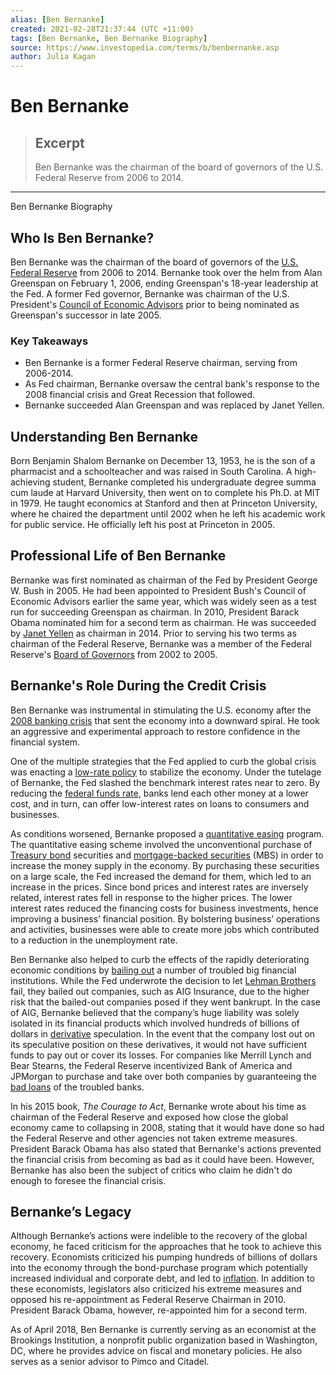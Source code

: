 ```yaml
---
alias: [Ben Bernanke]
created: 2021-02-28T21:37:44 (UTC +11:00)
tags: [Ben Bernanke, Ben Bernanke Biography]
source: https://www.investopedia.com/terms/b/benbernanke.asp
author: Julia Kagan
---
```


# Ben Bernanke

> ## Excerpt
> Ben Bernanke was the chairman of the board of governors of the U.S. Federal Reserve from 2006 to 2014.

---

Ben Bernanke Biography
## Who Is Ben Bernanke?

Ben Bernanke was the chairman of the board of governors of the [U.S. Federal Reserve](https://www.investopedia.com/terms/f/federalreservesystem.asp) from 2006 to 2014. Bernanke took over the helm from Alan Greenspan on February 1, 2006, ending Greenspan's 18-year leadership at the Fed. A former Fed governor, Bernanke was chairman of the U.S. President's [Council of Economic Advisors](https://www.investopedia.com/terms/c/council_economic_advisors.asp) prior to being nominated as Greenspan's successor in late 2005.

### Key Takeaways

-   Ben Bernanke is a former Federal Reserve chairman, serving from 2006-2014.
-   As Fed chairman, Bernanke oversaw the central bank's response to the 2008 financial crisis and Great Recession that followed.
-   Bernanke succeeded Alan Greenspan and was replaced by Janet Yellen.

## Understanding Ben Bernanke

Born Benjamin Shalom Bernanke on December 13, 1953, he is the son of a pharmacist and a schoolteacher and was raised in South Carolina. A high-achieving student, Bernanke completed his undergraduate degree summa cum laude at Harvard University, then went on to complete his Ph.D. at MIT in 1979. He taught economics at Stanford and then at Princeton University, where he chaired the department until 2002 when he left his academic work for public service. He officially left his post at Princeton in 2005.

## Professional Life of Ben Bernanke

Bernanke was first nominated as chairman of the Fed by President George W. Bush in 2005. He had been appointed to President Bush's Council of Economic Advisors earlier the same year, which was widely seen as a test run for succeeding Greenspan as chairman. In 2010, President Barack Obama nominated him for a second term as chairman. He was succeeded by [Janet Yellen](https://www.investopedia.com/articles/investing/101613/janet-yellen-background-and-philosophy.asp) as chairman in 2014. Prior to serving his two terms as chairman of the Federal Reserve, Bernanke was a member of the Federal Reserve's [Board of Governors](https://www.investopedia.com/terms/b/board-of-governors.asp) from 2002 to 2005.

## Bernanke's Role During the Credit Crisis

Ben Bernanke was instrumental in stimulating the U.S. economy after the [2008 banking crisis](https://www.investopedia.com/terms/c/credit-crisis.asp) that sent the economy into a downward spiral. He took an aggressive and experimental approach to restore confidence in the financial system.

One of the multiple strategies that the Fed applied to curb the global crisis was enacting a [low-rate policy](https://www.investopedia.com/terms/l/low-interest-rate-environment.asp) to stabilize the economy. Under the tutelage of Bernanke, the Fed slashed the benchmark interest rates near to zero. By reducing the [federal funds rate](https://www.investopedia.com/terms/f/federalfundsrate.asp), banks lend each other money at a lower cost, and in turn, can offer low-interest rates on loans to consumers and businesses.

As conditions worsened, Bernanke proposed a [quantitative easing](https://www.investopedia.com/terms/q/quantitative-easing.asp) program. The quantitative easing scheme involved the unconventional purchase of [Treasury bond](https://www.investopedia.com/terms/t/treasurybond.asp) securities and [mortgage-backed securities](https://www.investopedia.com/terms/m/mbs.asp) (MBS) in order to increase the money supply in the economy. By purchasing these securities on a large scale, the Fed increased the demand for them, which led to an increase in the prices. Since bond prices and interest rates are inversely related, interest rates fell in response to the higher prices. The lower interest rates reduced the financing costs for business investments, hence improving a business’ financial position. By bolstering business’ operations and activities, businesses were able to create more jobs which contributed to a reduction in the unemployment rate.

Ben Bernanke also helped to curb the effects of the rapidly deteriorating economic conditions by [bailing out](https://www.investopedia.com/terms/b/bailout.asp) a number of troubled big financial institutions. While the Fed underwrote the decision to let [Lehman Brothers](https://www.investopedia.com/terms/l/lehman-brothers.asp) fail, they bailed out companies, such as AIG Insurance, due to the higher risk that the bailed-out companies posed if they went bankrupt. In the case of AIG, Bernanke believed that the company’s huge liability was solely isolated in its financial products which involved hundreds of billions of dollars in [derivative](https://www.investopedia.com/terms/d/derivative.asp) speculation. In the event that the company lost out on its speculative position on these derivatives, it would not have sufficient funds to pay out or cover its losses. For companies like Merrill Lynch and Bear Stearns, the Federal Reserve incentivized Bank of America and JPMorgan to purchase and take over both companies by guaranteeing the [bad loans](https://www.investopedia.com/terms/b/baddebt.asp) of the troubled banks.

In his 2015 book, _The Courage to Act_, Bernanke wrote about his time as chairman of the Federal Reserve and exposed how close the global economy came to collapsing in 2008, stating that it would have done so had the Federal Reserve and other agencies not taken extreme measures. President Barack Obama has also stated that Bernanke's actions prevented the financial crisis from becoming as bad as it could have been. However, Bernanke has also been the subject of critics who claim he didn't do enough to foresee the financial crisis.

## Bernanke’s Legacy

Although Bernanke’s actions were indelible to the recovery of the global economy, he faced criticism for the approaches that he took to achieve this recovery. Economists criticized his pumping hundreds of billions of dollars into the economy through the bond-purchase program which potentially increased individual and corporate debt, and led to [inflation](https://www.investopedia.com/terms/i/inflation.asp). In addition to these economists, legislators also criticized his extreme measures and opposed his re-appointment as Federal Reserve Chairman in 2010. President Barack Obama, however, re-appointed him for a second term.

As of April 2018, Ben Bernanke is currently serving as an economist at the Brookings Institution, a nonprofit public organization based in Washington, DC, where he provides advice on fiscal and monetary policies. He also serves as a senior advisor to Pimco and Citadel.
